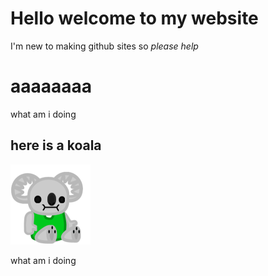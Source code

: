 # Hello welcome to my website
I'm new to making github sites
so *please help*
# aaaaaaaa
what am i doing
## here is a koala
![Koala](/9c1ca062aaec840fa42365420ba36b0b.png)

what am i doing
